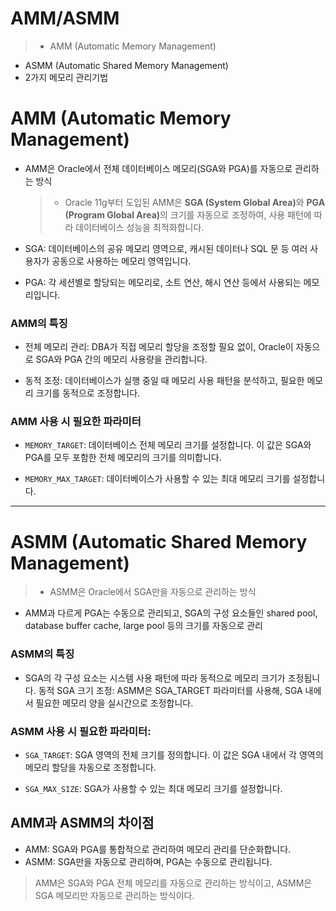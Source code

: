 <h1 id="ammasmm">AMM/ASMM</h1>
<blockquote>
<ul>
<li>AMM (Automatic Memory Management)</li>
</ul>
</blockquote>
<ul>
<li>ASMM (Automatic Shared Memory Management)</li>
<li>2가지 메모리 관리기법</li>
</ul>
<h1 id="amm-automatic-memory-management">AMM (Automatic Memory Management)</h1>
<ul>
<li><p>AMM은 Oracle에서 전체 데이터베이스 메모리(SGA와 PGA)를 자동으로 관리하는 방식</p>
<blockquote>
<ul>
<li>Oracle 11g부터 도입된 AMM은 <strong>SGA (System Global Area)</strong>와 <strong>PGA (Program Global Area)</strong>의 크기를 자동으로 조정하여, 사용 패턴에 따라 데이터베이스 성능을 최적화합니다.</li>
</ul>
</blockquote>
</li>
<li><p>SGA: 데이터베이스의 공유 메모리 영역으로, 캐시된 데이터나 SQL 문 등 여러 사용자가 공동으로 사용하는 메모리 영역입니다.</p>
</li>
<li><p>PGA: 각 세션별로 할당되는 메모리로, 소트 연산, 해시 연산 등에서 사용되는 메모리입니다.</p>
</li>
</ul>
<h3 id="amm의-특징">AMM의 특징</h3>
<ul>
<li><p>전체 메모리 관리: DBA가 직접 메모리 할당을 조정할 필요 없이, Oracle이 자동으로 SGA와 PGA 간의 메모리 사용량을 관리합니다.</p>
</li>
<li><p>동적 조정: 데이터베이스가 실행 중일 때 메모리 사용 패턴을 분석하고, 필요한 메모리 크기를 동적으로 조정합니다.</p>
</li>
</ul>
<h3 id="amm-사용-시-필요한-파라미터">AMM 사용 시 필요한 파라미터</h3>
<ul>
<li><p><code>MEMORY_TARGET</code>: 데이터베이스 전체 메모리 크기를 설정합니다. 이 값은 SGA와 PGA를 모두 포함한 전체 메모리의 크기를 의미합니다.</p>
</li>
<li><p><code>MEMORY_MAX_TARGET</code>: 데이터베이스가 사용할 수 있는 최대 메모리 크기를 설정합니다.</p>
</li>
</ul>
<hr />
<h1 id="asmm-automatic-shared-memory-management">ASMM (Automatic Shared Memory Management)</h1>
<blockquote>
<ul>
<li>ASMM은 Oracle에서 SGA만을 자동으로 관리하는 방식</li>
</ul>
</blockquote>
<ul>
<li>AMM과 다르게 PGA는 수동으로 관리되고, SGA의 구성 요소들인 shared pool, database buffer cache, large pool 등의 크기를 자동으로 관리</li>
</ul>
<h3 id="asmm의-특징">ASMM의 특징</h3>
<ul>
<li>SGA의 각 구성 요소는 시스템 사용 패턴에 따라 동적으로 메모리 크기가 조정됩니다.
동적 SGA 크기 조정: ASMM은 SGA_TARGET 파라미터를 사용해, SGA 내에서 필요한 메모리 양을 실시간으로 조정합니다.</li>
</ul>
<h3 id="asmm-사용-시-필요한-파라미터">ASMM 사용 시 필요한 파라미터:</h3>
<ul>
<li><p><code>SGA_TARGET</code>: SGA 영역의 전체 크기를 정의합니다. 이 값은 SGA 내에서 각 영역의 메모리 할당을 자동으로 조정합니다.</p>
</li>
<li><p><code>SGA_MAX_SIZE</code>: SGA가 사용할 수 있는 최대 메모리 크기를 설정합니다.</p>
</li>
</ul>
<h2 id="amm과-asmm의-차이점">AMM과 ASMM의 차이점</h2>
<ul>
<li>AMM: SGA와 PGA를 통합적으로 관리하여 메모리 관리를 단순화합니다.</li>
<li>ASMM: SGA만을 자동으로 관리하며, PGA는 수동으로 관리됩니다.</li>
</ul>
<blockquote>
<p>AMM은 SGA와 PGA 전체 메모리를 자동으로 관리하는 방식이고, ASMM은 SGA 메모리만 자동으로 관리하는 방식이다.</p>
</blockquote>
